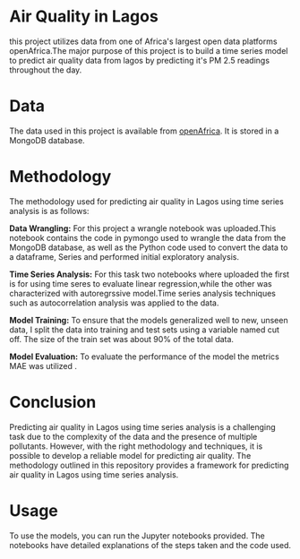 # Air Quality in Lagos
this project utilizes  data from one of Africa's largest open data platforms openAfrica.The major purpose of this project is to build a time series model to predict air quality data from lagos by predicting it's PM 2.5 readings throughout the day.

 # Data
 The data used in this project is available from [openAfrica](https://africaopendata.org/). It is stored in a MongoDB database.
 
 # Methodology
The methodology used for predicting air quality in Lagos using time series analysis is as follows:

**Data Wrangling:** For this project a wrangle notebook was uploaded.This notebook contains the code in pymongo used to wrangle the data from the MongoDB database, as well as the Python code used to convert the data to a dataframe, Series and performed initial exploratory analysis.
 
**Time Series Analysis:** For this task two notebooks where uploaded the first is for using time seres to evaluate linear regression,while the other was characterized with autoregrssive model.Time series analysis techniques such as autocorrelation analysis was applied to the data.

**Model Training:** To ensure that the models generalized well to new, unseen data, I split the data into training and test sets using a variable named  cut off. The size of the train set was about 90% of the total data.

**Model Evaluation:** To evaluate the performance of the model the  metrics  MAE was utilized .

# Conclusion
Predicting air quality in Lagos using time series analysis is a challenging task due to the complexity of the data and the presence of multiple pollutants. However, with the right methodology and techniques, it is possible to develop a reliable model for predicting air quality. The methodology outlined in this repository provides a framework for predicting air quality in Lagos using time series analysis.

# Usage
To use the models, you can run the Jupyter notebooks provided. The notebooks have detailed explanations of the steps taken and the code used.